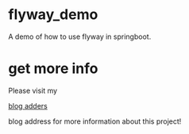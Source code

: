 # flyway_demo
A demo of how to use flyway in springboot.
# get more info
Please visit my 

[blog adders](http://www.rogermaster.top/passages/SpringBoot%E4%B8%AD%E4%BD%BF%E7%94%A8flyway%E5%81%9A%E5%A5%BD%E6%95%B0%E6%8D%AE%E5%BA%93%E7%89%88%E6%9C%AC%E6%8E%A7%E5%88%B6/)

blog address for more information about this project!